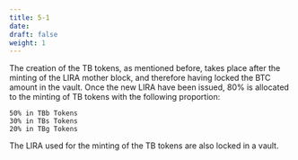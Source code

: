 ```yaml
---
title: 5-1
date: 
draft: false
weight: 1
---
```


The creation of the TB tokens, as mentioned before, takes place after the minting of the LIRA mother block, and therefore having locked the BTC amount in the vault.
Once the new LIRA have been issued, 80% is allocated to the minting of TB tokens with the following proportion:

    50% in TBb Tokens
    30% in TBs Tokens
    20% in TBg Tokens

The LIRA used for the minting of the TB tokens are also locked in a vault.